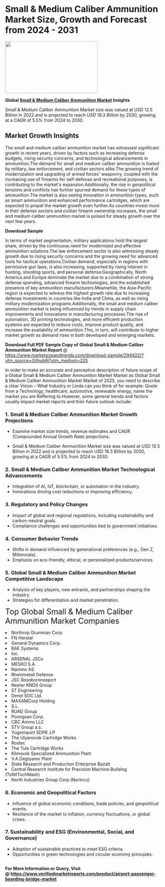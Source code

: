 <H1>Small & Medium Caliber Ammunition Market Size, Growth and Forecast from 2024 - 2031</H1><img class="aligncenter size-medium wp-image-584254" src="https://thirdeyenews.in/wp-content/uploads/2024/09/Global-Market-Research-300x168.jpeg" alt="" width="300" height="168" /><p><strong>Global&nbsp;<a href="https://www.marketsizeandtrends.com/download-sample/294422/?utm_source=Github8j?utm_medium=225">Small & Medium Caliber Ammunition Market</a> Insights</strong></p><p>Small & Medium Caliber Ammunition Market size was valued at USD 12.5 Billion in 2022 and is projected to reach USD 18.3 Billion by 2030, growing at a CAGR of 5.5% from 2024 to 2030.</p><p><h2>Market Growth Insights</h2> <p>The small and medium caliber ammunition market has witnessed significant growth in recent years, driven by factors such as increasing defense budgets, rising security concerns, and technological advancements in ammunition.The demand for small and medium caliber ammunition is fueled by military, law enforcement, and civilian sectors alike.The growing trend of modernization and upgrading of armed forces' weaponry, coupled with the increasing use of firearms for self-defense and recreational purposes, is contributing to the market's expansion.Additionally, the rise in geopolitical tensions and conflicts has further spurred demand for these types of ammunition.The market is also seeing innovation in ammunition types, such as smart ammunition and enhanced performance cartridges, which are expected to propel the market growth even further.As countries invest more in their defense sectors and civilian firearm ownership increases, the small and medium caliber ammunition market is poised for steady growth over the next few years.</p> <p><strong>Download Sample</strong></p> <p>In terms of market segmentation, military applications hold the largest share, driven by the continuous need for modernized and effective ammunition solutions.The law enforcement sector is also witnessing steady growth due to rising security concerns and the growing need for advanced tools for tactical operations.Civilian demand, especially in regions with permissive gun laws, is also increasing, supported by rising interest in hunting, shooting sports, and personal defense.Geographically, North America and Europe dominate the market due to a combination of strong defense spending, advanced firearm technologies, and the established presence of key ammunition manufacturers.Meanwhile, the Asia-Pacific region is expected to witness the highest growth rate due to increasing defense investments in countries like India and China, as well as rising military modernization programs.Additionally, the small and medium caliber ammunition market is being influenced by trends in supply chain improvements and innovations in manufacturing processes.The rise of automation, 3D printing technologies, and more efficient production systems are expected to reduce costs, improve product quality, and increase the availability of ammunition.This, in turn, will contribute to higher market growth as demand rises in both developed and emerging markets.<p><span class=""><strong>Download Full PDF Sample Copy of Global Small & Medium Caliber Ammunition Market Report</strong> @ <a href="https://www.marketsizeandtrends.com/download-sample/294422/?utm_source=Github8j?utm_medium=225" target="_blank">https://www.marketsizeandtrends.com/download-sample/294422/?utm_source=Github8j?utm_medium=225</a></span></p><p>In order to make an accurate and perceptive description of future scope of a Global&nbsp;Small & Medium Caliber Ammunition Market Market as Global&nbsp;Small & Medium Caliber Ammunition Market Market of 2025, you need to describe a clear Vision &ndash; What Industry or Linda can you think of for example: Quote from a Technology, healthcare, automotive, renewable energy, name the market you are Reffering to.However, some general trends and factors usually impact market reports and their future outlook include:</p><h3>1.&nbsp;<strong>Small & Medium Caliber Ammunition Market Growth Projections</strong></h3><ul><li>Examine market size trends, revenue estimates and CAGR (Compounded Annual Growth Rate) projections.</li><li><p>Small & Medium Caliber Ammunition Market size was valued at USD 12.5 Billion in 2022 and is projected to reach USD 18.3 Billion by 2030, growing at a CAGR of 5.5% from 2024 to 2030.</p></li></ul><h3>2.&nbsp;<strong>Small & Medium Caliber Ammunition Market Technological Advancements</strong></h3><ul><li>Integration of AI, IoT, blockchain, or automation in the industry.</li><li>Innovations driving cost reductions or improving efficiency.</li></ul><h3>3.&nbsp;<strong>Regulatory and Policy Changes</strong></h3><ul><li>Impact of global and regional regulations, including sustainability and carbon-neutral goals.</li><li>Compliance challenges and opportunities tied to government initiatives.</li></ul><h3>4.&nbsp;<strong>Consumer Behavior Trends</strong></h3><ul><li>Shifts in demand influenced by generational preferences (e.g., Gen Z, Millennials).</li><li>Emphasis on eco-friendly, ethical, or personalized products/services.</li></ul><h3>5.&nbsp;<strong>Global Small & Medium Caliber Ammunition Market Competitive Landscape</strong></h3><ul><li>Analysis of key players, new entrants, and partnerships shaping the industry.</li><li>Strategies for differentiation and market penetration.</li></ul><p data-pm-slice="1 1 []"><span style="color: inherit; font-family: inherit; font-size: 25px;">Top Global Small & Medium Caliber Ammunition Market Companies</span></p><div class="" data-test-id=""><p><li>Northrop Grumman Corp.</li><li> FN Herstal</li><li> General Dynamics Corp.</li><li> BAE Systems</li><li> Inc.</li><li> ARSENAL JSCo</li><li> MESKO S.A.</li><li> Nammo AS</li><li> Rheinmetall Defense</li><li> JSC Rosoboronexport</li><li> Nexter KNDS Group</li><li> ST Engineering</li><li> Denel SOC Ltd.</li><li> MAXAMCorp Holding</li><li> S.L.</li><li> RUAG Group</li><li> Poongsan Corp.</li><li> CBC Ammo LLC</li><li> STV Group a.s.</li><li> Yugoimport SDPR J.P</li><li> The Ulyanovsk Cartridge Works</li><li> Rostec</li><li> The Tula Cartridge Works</li><li> Klimovsk Specialized Ammunition Plant</li><li> V.A.Degtyarev Plant</li><li> State Research and Production Enterprise Bazalt</li><li> Central Research Institute for Precision Machine Building (TsNIITochMash)</li><li> North Industries Group Corp.(Norinco)</li></p></div><h3>6.&nbsp;<strong>Economic and Geopolitical Factors</strong></h3><ul><li>Influence of global economic conditions, trade policies, and geopolitical events.</li><li>Resilience of the market to inflation, currency fluctuations, or global crises.</li></ul><h3>7.&nbsp;<strong>Sustainability and ESG (Environmental, Social, and Governance)</strong></h3><ul><li>Adoption of sustainable practices to meet ESG criteria.</li><li>Opportunities in green technologies and circular economy principles.</li></ul><h2><strong style="font-size: 14px;">For More Information or Query, Visit @&nbsp;</strong><a style="background-color: #ffffff; font-size: 14px;" href="https://www.marketsizeandtrends.com/report/small-medium-caliber-ammunition-market/" target="_blank">https://www.verifiedmarketreports.com/product/airport-passenger-boarding-bridge-market</a></h2>